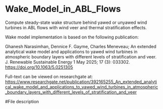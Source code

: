 # Wake_Model_in_ABL_Flows
Compute steady-state wake structure behind yawed or unyawed wind turbines in ABL flows with wind veer and thermal stratification effects.

Wake model implementation is based on the following publication:

Ghanesh Narasimhan, Dennice F. Gayme, Charles Meneveau; An extended analytical wake model and applications to yawed wind turbines in atmospheric boundary layers with different levels of stratification and veer. J. Renewable Sustainable Energy 1 May 2025; 17 (3): 033302. https://doi.org/10.1063/5.0251305

Full-text can be viewed on researchgate at: https://www.researchgate.net/publication/392165255_An_extended_analytical_wake_model_and_applications_to_yawed_wind_turbines_in_atmospheric_boundary_layers_with_different_levels_of_stratification_and_veer

#File description

